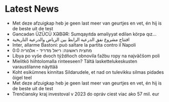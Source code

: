 # Latest News
-  Met deze afzuigkap heb je geen last meer van geurtjes en vet, én hij is de beste uit de test
-  Gəncədən ÜZÜCÜ XƏBƏR: Sumqayıtda əməliyyat edilən körpə qız...
-  افتتاح مشروع نفق الدرعية الرابط بين الرياض والدرعية التاريخية
-  Inter, allarme Bastoni: può saltare la partita contro il Napoli
-  מחצית ראשונה: ריאל מדריד - אלמריה 0:0
-  Líbya po vyše dvoch týždňoch obnovila ťažbu ropy na najväčšom poli
-  Mielitkö hiihtolomalla rinteeseen? Tältä laskettelukeskusten varaustilanne näyttää
-  Koht esikümnes kinnitas Sildarudele, et nad on tulevikku silmas pidades õigel teel
-  Met deze afzuigkap heb je geen last meer van geurtjes en vet, én hij is de beste uit de test
-  Trenčiansky kraj investoval v 2023 do opráv ciest viac ako 57 mil. eur
